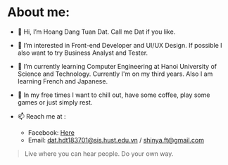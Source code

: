 # About me:
- 👋 Hi, I’m Hoang Dang Tuan Dat. Call me Dat if you like.
- 👀 I’m interested in Front-end Developer and UI/UX Design. If possible I also want to try Business Analyst and Tester.
- 🌱 I’m currently learning Computer Engineering at Hanoi University of Science and Technology. Currently I'm on my third years.
Also I am learning French and Japanese.
- 💞️ In my free times I want to chill out, have some coffee, play some games or just simply rest.
- 📫 Reach me at : 

   + Facebook: [Here](https://www.facebook.com/shinya.Ft/)
   + Email: dat.hdt183701@sis.hust.edu.vn / shinya.ft@gmail.com
   
> Live where you can hear people. Do your own way.


